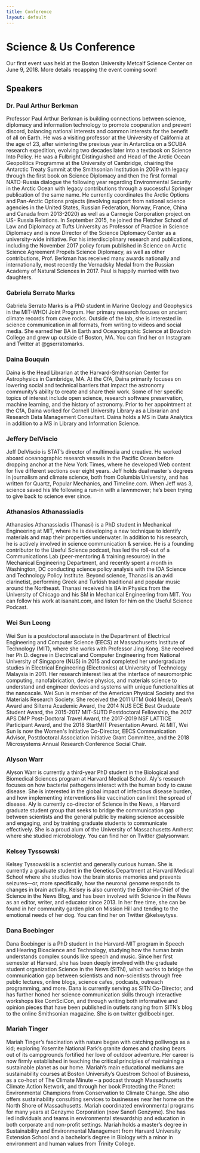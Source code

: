```yaml
---
title: Conference
layout: default
---
```


# Science & Us Conference

Our first event was held at the Boston University Metcalf Science Center on June 9, 2018. More details recapping the event coming soon!

## Speakers

### Dr. Paul Arthur Berkman

Professor Paul Arthur Berkman is building connections between science, diplomacy and information technology to promote cooperation and prevent discord, balancing national interests and common interests for the benefit of all on Earth. He was a visiting professor at the University of California at the age of 23, after wintering the previous year in Antarctica on a SCUBA research expedition, evolving two decades later into a textbook on Science Into Policy. He was a Fulbright Distinguished and Head of the Arctic Ocean Geopolitics Programme at the University of Cambridge, chairing the Antarctic Treaty Summit at the Smithsonian Institution in 2009 with legacy through the first book on Science Diplomacy and then the first formal NATO-Russia dialogue the following year regarding Environmental Security in the Arctic Ocean with legacy contributions through a successful Springer publication of the same name. He currently coordinates the Arctic Options and Pan-Arctic Options projects (involving support from national science agencies in the United States, Russian Federation, Norway, France, China and Canada from 2013-2020) as well as a Carnegie Corporation project on US- Russia Relations. In September 2015, he joined the Fletcher School of Law and Diplomacy at Tufts University as Professor of Practice in Science Diplomacy and is now Director of the Science Diplomacy Center as a university-wide initiative. For his interdisciplinary research and publications, including the November 2017 policy forum published in Science on Arctic Science Agreement Propels Science Diplomacy, as well as other contributions, Prof. Berkman has received many awards nationally and internationally, most recently the Vernadsky Medal from the Russian Academy of Natural Sciences in 2017. Paul is happily married with two daughters.

### Gabriela Serrato Marks

Gabriela Serrato Marks is a PhD student in Marine Geology and Geophysics in the MIT-WHOI Joint Program. Her primary research focuses on ancient climate records from cave rocks. Outside of the lab, she is interested in science communication in all formats, from writing to videos and social media. She earned her BA in Earth and Oceanographic Science at Bowdoin College and grew up outside of Boston, MA. You can find her on Instagram and Twitter at @gserratomarks.

### Daina Bouquin

Daina is the Head Librarian at the Harvard-Smithsonian Center for Astrophysics in Cambridge, MA. At the CfA, Daina primarily focuses on lowering social and technical barriers that impact the astronomy community’s ability to create and share their work. Some of her specific topics of interest include open science, research software preservation, machine learning, and the history of astronomy. Prior to her appointment at the CfA, Daina worked for Cornell University Library as a Librarian and Research Data Management Consultant. Daina holds a MS in Data Analytics in addition to a MS in Library and Information Science.

### Jeffery DelViscio

Jeff DelViscio is STAT’s director of multimedia and creative. He worked aboard oceanographic research vessels in the Pacific Ocean before dropping anchor at the New York Times, where he developed Web content for five different sections over eight years. Jeff holds dual master's degrees in journalism and climate science, both from Columbia University, and has written for Quartz, Popular Mechanics, and Timeline.com. When Jeff was 3, science saved his life following a run-in with a lawnmower; he’s been trying to give back to science ever since.

### Athanasios Athanassiadis

Athanasios Athanassiadis (Thanasi) is a PhD student in Mechanical Engineering at MIT, where he is developing a new technique to identify materials and map their properties underwater. In addition to his research, he is actively involved in science communication & service. He is a founding contributor to the Useful Science podcast, has led the roll-out of a Communications Lab (peer-mentoring & training resource) in the Mechanical Engineering Department, and recently spent a month in Washington, DC conducting science policy analysis with the IDA Science and Technology Policy Institute. Beyond science, Thanasi is an avid clarinetist, performing Greek and Turkish traditional and popular music around the Northeast. Thanasi received his BA in Physics from the University of Chicago and his SM in Mechanical Engineering from MIT. You can follow his work at isanaht.com, and listen for him on the Useful Science Podcast.

### Wei Sun Leong

Wei Sun is a postdoctoral associate in the Department of Electrical Engineering and Computer Science (EECS) at Massachusetts Institute of Technology (MIT), where she works with Professor Jing Kong. She received her Ph.D. degree in Electrical and Computer Engineering from National University of Singapore (NUS) in 2015 and completed her undergraduate studies in Electrical Engineering (Electronics) at University of Technology Malaysia in 2011. Her research interest lies at the interface of neuromorphic computing, nanofabrication, device physics, and materials science to understand and engineer devices and systems with unique functionalities at the nanoscale. Wei Sun is member of the American Physical Society and the Materials Research Society. She received the 2011 UTM Gold Medal, Dean’s Award and Silterra Academic Award, the 2014 NUS ECE Best Graduate Student Award, the 2015-2017 MIT-SUTD Postdoctoral Fellowship, the 2017 APS DMP Post-Doctoral Travel Award, the 2017-2019 NSF LATTICE Participant Award, and the 2018 StartMIT Presentation Award. At MIT, Wei Sun is now the Women's Initiative Co-Director, EECS Communication Advisor, Postdoctoral Association Initiative Grant Committee, and the 2018 Microsystems Annual Research Conference Social Chair.

### Alyson Warr

Alyson Warr is currently a third-year PhD student in the Biological and Biomedical Sciences program at Harvard Medical School. Aly's research focuses on how bacterial pathogens interact with the human body to cause disease. She is interested in the global impact of infectious disease burden, and how implementing interventions like vaccination can limit the spread of disease. Aly is currently co-director of Science in the News, a Harvard graduate student group that seeks to bridge the communication gap between scientists and the general public by making science accessible and engaging, and by training graduate students to communicate effectively. She is a proud alum of the University of Massachusetts Amherst where she studied microbiology. You can find her on Twitter @alysonwarr.

### Kelsey Tyssowski

Kelsey Tyssowski is a scientist and generally curious human. She is currently a graduate student in the Genetics Department at Harvard Medical School where she studies how the brain stores memories and prevents seizures—or, more specifically, how the neuronal genome responds to changes in brain activity. Kelsey is also currently the Editor-in-Chief of the Science in the News Blog, and has been involved with Science in the News as an editor, writer, and educator since 2013. In her free time, she can be found in her community garden plot on Mission Hill and tending to the emotional needs of her dog. You can find her on Twitter @kelseytyss.

### Dana Boebinger

Dana Boebinger is a PhD student in the Harvard-MIT program in Speech and Hearing Bioscience and Technology, studying how the human brain understands complex sounds like speech and music. Since her first semester at Harvard, she has been deeply involved with the graduate student organization Science in the News (SITN), which works to bridge the communication gap between scientists and non-scientists through free public lectures, online blogs, science cafes, podcasts, outreach programming, and more. Dana is currently serving as SITN Co-Director, and has further honed her science communication skills through interactive workshops like ComSciCon, and through writing both informative and opinion pieces that have been published in outlets ranging from SITN’s blog to the online Smithsonian magazine. She is on twitter @dlboebinger.

### Mariah Tinger

Mariah Tinger’s fascination with nature began with catching polliwogs as a kid; exploring Yosemite National Park’s granite domes and chasing bears out of its campgrounds fortified her love of outdoor adventure. Her career is now firmly established in teaching the critical principles of maintaining a sustainable planet as our home. Mariah’s main educational mediums are sustainability courses at Boston University’s Questrom School of Business, as a co-host of The Climate Minute – a podcast through Massachusetts Climate Action Network, and through her book Protecting the Planet: Environmental Champions from Conservation to Climate Change. She also offers sustainability consulting services to businesses near her home on the North Shore of Massachusetts. Mariah coordinated environmental programs for many years at Genzyme Corporation (now Sanofi Genzyme). She has led individuals and teams in environmental stewardship and education in both corporate and non-profit settings. Mariah holds a master’s degree in Sustainability and Environmental Management from Harvard University Extension School and a bachelor’s degree in Biology with a minor in environment and human values from Trinity College.
